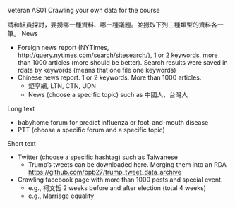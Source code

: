 
Veteran AS01 Crawling your own data for the course

請和組員探討，要撈哪一種資料、哪一種議題。並撈取下列三種類型的資料各一筆。
News

- Foreign news report (NYTimes, http://query.nytimes.com/search/sitesearch/), 1 or 2 keywords, more than 1000 articles (more should be better). Search results were saved in rdata by keywords (means that one file one keywords)
- Chinese news report. 1 or 2 keywords. More than 1000 articles.
  - 鉅亨網, LTN, CTN, UDN
  - News (choose a specific topic) such as 中國人、台灣人

Long text

- babyhome forum for predict influenza or foot-and-mouth disease
- PTT (choose a specific forum and a specific topic)

Short text

- Twitter (choose a specific hashtag) such as Taiwanese
  - Trump’s tweets can be downloaded here. Merging them into an RDA https://github.com/bpb27/trump_tweet_data_archive
- Crawling facebook page with more than 1000 posts and special event.
  - e.g., 柯文哲 2 weeks before and after election (total 4 weeks) 
  - e.g., Marriage equality
